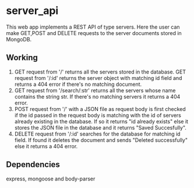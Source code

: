 # server_api
This web app implements a REST API of type servers. Here the user can make GET,POST and DELETE requests to the server documents stored in MongoDB.

Working
-------
1) GET request from '/' returns all the servers stored in the database. GET request from '/:id' returns the server object with matching id field and returns a 404 error if there's no matching document.
2) GET request from '/search/:str' returns all the servers whose name contains the string str. If there's no matching servers it returns a 404 error.
3) POST request from '/' with a JSON file as request body is first checked if the id passed in the request body is matching with the id of servers already existing in the database. If so it returns "id already exists" else it stores the JSON file in the database and it returns "Saved Succesfully".
4) DELETE request from '/:id' searches for the database for matching id field. If found it deletes the document and sends "Deleted successfully" else it returns a 404 error.

Dependencies
------------
express, mongoose and body-parser
